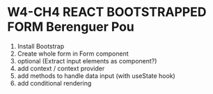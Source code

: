 # W4-CH4 REACT BOOTSTRAPPED FORM Berenguer Pou

1. Install Bootstrap
2. Create whole form in Form component
3. optional (Extract input elements as component?)
4. add context / context provider
5. add methods to handle data input (with useState hook)
6. add conditional rendering
